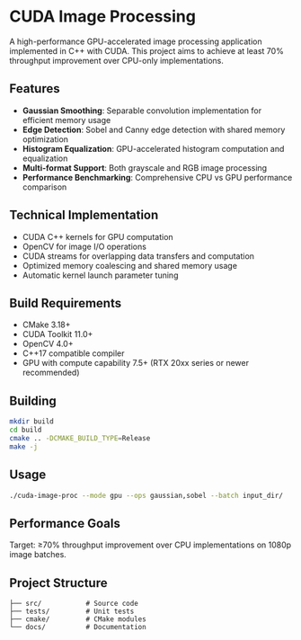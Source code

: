 # CUDA Image Processing

A high-performance GPU-accelerated image processing application implemented in C++ with CUDA. This project aims to achieve at least 70% throughput improvement over CPU-only implementations.

## Features

- **Gaussian Smoothing**: Separable convolution implementation for efficient memory usage
- **Edge Detection**: Sobel and Canny edge detection with shared memory optimization
- **Histogram Equalization**: GPU-accelerated histogram computation and equalization
- **Multi-format Support**: Both grayscale and RGB image processing
- **Performance Benchmarking**: Comprehensive CPU vs GPU performance comparison

## Technical Implementation

- CUDA C++ kernels for GPU computation
- OpenCV for image I/O operations
- CUDA streams for overlapping data transfers and computation
- Optimized memory coalescing and shared memory usage
- Automatic kernel launch parameter tuning

## Build Requirements

- CMake 3.18+
- CUDA Toolkit 11.0+
- OpenCV 4.0+
- C++17 compatible compiler
- GPU with compute capability 7.5+ (RTX 20xx series or newer recommended)

## Building

```bash
mkdir build
cd build
cmake .. -DCMAKE_BUILD_TYPE=Release
make -j
```

## Usage

```bash
./cuda-image-proc --mode gpu --ops gaussian,sobel --batch input_dir/
```

## Performance Goals

Target: ≥70% throughput improvement over CPU implementations on 1080p image batches.

## Project Structure

```
├── src/           # Source code
├── tests/         # Unit tests
├── cmake/         # CMake modules
└── docs/          # Documentation
```